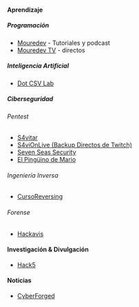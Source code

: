 
#### Aprendizaje
##### Programación
- [Mouredev](https://youtube.com/@mouredev) - Tutoriales y podcast
- [Mouredev TV](https://youtube.com/@mouredevtv) - directos
##### Inteligencia Artificial
- [Dot CSV Lab](https://www.youtube.com/@DotCSVLab)
##### Ciberseguridad
###### Pentest
- [S4vitar](https://www.youtube.com/@s4vitar)
- [S4viOnLive (Backup Directos de Twitch)](https://www.youtube.com/channel/UCgzsRmCl4BU-QmSVC4jFOlg)
- [Seven Seas Security](https://www.youtube.com/@7SeasSecurity)
- [El Pingüino de Mario](https://www.youtube.com/@ElPinguinoDeMario)
###### Ingeniería Inversa
- [CursoReversing](https://www.youtube.com/@cursoreversing1952)
###### Forense
- [Hackavis](https://www.youtube.com/@Hackavis)
#### Investigación & Divulgación
- [Hack5](https://www.youtube.com/c/hak5)
#### Noticias
- [CyberForged](https://www.youtube.com/@cyberforged)
